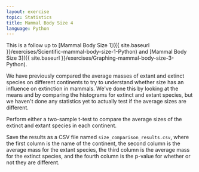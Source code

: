 ```yaml
---
layout: exercise
topic: Statistics
title: Mammal Body Size 4
language: Python
---
```


This is a follow up to [Mammal Body Size 1]({{ site.baseurl }}/exercises/Scientific-mammal-body-size-1-Python) and [Mammal Body Size 3]({{ site.baseurl }}/exercises/Graphing-mammal-body-size-3-Python).

We have previously compared the average masses of extant and extinct species on
different continents to try to understand whether size has an influence on
extinction in mammals. We've done this by looking at the means and by comparing
the histograms for extinct and extant species, but we haven't done any
statistics yet to actually test if the average sizes are different.

Perform either a two-sample t-test to compare the average sizes
of the extinct and extant species in each continent.

Save the results as a CSV file named `size_comparison_results.csv`, where the
first column is the name of the continent, the second column is the average mass
for the extant species, the third column is the average mass for the extinct
species, and the fourth column is the p-value for whether or not they are
different.
